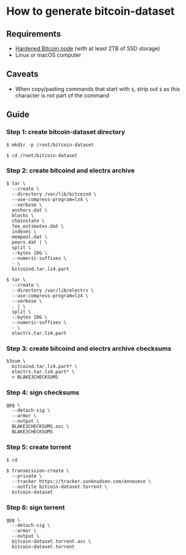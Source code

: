 <!--
Title: How to generate bitcoin-dataset
Description: Learn how to generate bitcoin-dataset.
Author: Sun Knudsen <https://github.com/sunknudsen>
Contributors: Sun Knudsen <https://github.com/sunknudsen>
Reviewers:
Publication date: 2022-03-01T17:31:42.392Z
Listed: true
-->

# How to generate bitcoin-dataset

## Requirements

- [Hardened Bitcoin node](../README.md) (with at least 2TB of SSD storage)
- Linux or macOS computer

## Caveats

- When copy/pasting commands that start with `$`, strip out `$` as this character is not part of the command

## Guide

### Step 1: create bitcoin-dataset directory

```console
$ mkdir -p /root/bitcoin-dataset

$ cd /root/bitcoin-dataset
```

### Step 2: create bitcoind and electrs archive

```console
$ tar \
  --create \
  --directory /var/lib/bitcoind \
  --use-compress-program=lz4 \
  --verbose \
  anchors.dat \
  blocks \
  chainstate \
  fee_estimates.dat \
  indexes \
  mempool.dat \
  peers.dat | \
  split \
  --bytes 10G \
  --numeric-suffixes \
  - \
  bitcoind.tar.lz4.part

$ tar \
  --create \
  --directory /var/lib/electrs \
  --use-compress-program=lz4 \
  --verbose \
  . | \
  split \
  --bytes 10G \
  --numeric-suffixes \
  - \
  electrs.tar.lz4.part
```

### Step 3: create bitcoind and electrs archive checksums

```shell
b3sum \
  bitcoind.tar.lz4.part* \
  electrs.tar.lz4.part* \
  > BLAKE3CHECKSUMS
```

### Step 4: sign checksums

```shell
gpg \
  --detach-sig \
  --armor \
  --output \
  BLAKE3CHECKSUMS.asc \
  BLAKE3CHECKSUMS
```

### Step 5: create torrent

```console
$ cd

$ transmission-create \
  --private \
  --tracker https://tracker.sunknudsen.com/announce \
  --outfile bitcoin-dataset.torrent \
  bitcoin-dataset
```

### Step 6: sign torrent

```shell
gpg \
  --detach-sig \
  --armor \
  --output \
  bitcoin-dataset.torrent.asc \
  bitcoin-dataset.torrent
```
